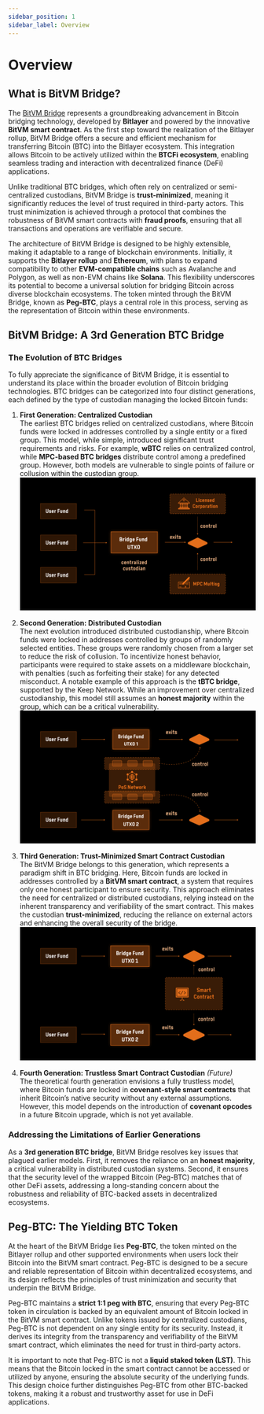 ```yaml
---
sidebar_position: 1
sidebar_label: Overview
---
```


# Overview

## What is BitVM Bridge?


The <a href="https:/bitvmbridge.bitlayer.org/" target="_blank">BitVM Bridge</a> represents a groundbreaking advancement in Bitcoin bridging technology, developed by **Bitlayer** and powered by the innovative **BitVM smart contract**. As the first step toward the realization of the Bitlayer rollup, BitVM Bridge offers a secure and efficient mechanism for transferring Bitcoin (BTC) into the Bitlayer ecosystem. This integration allows Bitcoin to be actively utilized within the **BTCFi ecosystem**, enabling seamless trading and interaction with decentralized finance (DeFi) applications.

Unlike traditional BTC bridges, which often rely on centralized or semi-centralized custodians, BitVM Bridge is **trust-minimized**, meaning it significantly reduces the level of trust required in third-party actors. This trust minimization is achieved through a protocol that combines the robustness of BitVM smart contracts with **fraud proofs**, ensuring that all transactions and operations are verifiable and secure.

The architecture of BitVM Bridge is designed to be highly extensible, making it adaptable to a range of blockchain environments. Initially, it supports the **Bitlayer rollup** and **Ethereum**, with plans to expand compatibility to other **EVM-compatible chains** such as Avalanche and Polygon, as well as non-EVM chains like **Solana**. This flexibility underscores its potential to become a universal solution for bridging Bitcoin across diverse blockchain ecosystems. The token minted through the BitVM Bridge, known as **Peg-BTC**, plays a central role in this process, serving as the representation of Bitcoin within these environments.

## BitVM Bridge: A 3rd Generation BTC Bridge

### The Evolution of BTC Bridges

To fully appreciate the significance of BitVM Bridge, it is essential to understand its place within the broader evolution of Bitcoin bridging technologies. BTC bridges can be categorized into four distinct generations, each defined by the type of custodian managing the locked Bitcoin funds:

1. **First Generation: Centralized Custodian**  
   The earliest BTC bridges relied on centralized custodians, where Bitcoin funds were locked in addresses controlled by a single entity or a fixed group. This model, while simple, introduced significant trust requirements and risks. For example, **wBTC** relies on centralized control, while **MPC-based BTC bridges** distribute control among a predefined group. However, both models are vulnerable to single points of failure or collusion within the custodian group.
   ![1st BTC bridge generation](/img/BitvmBridge/introduction/001.png)
2. **Second Generation: Distributed Custodian**  
   The next evolution introduced distributed custodianship, where Bitcoin funds were locked in addresses controlled by groups of randomly selected entities. These groups were randomly chosen from a larger set to reduce the risk of collusion. To incentivize honest behavior, participants were required to stake assets on a middleware blockchain, with penalties (such as forfeiting their stake) for any detected misconduct. A notable example of this approach is the **tBTC bridge**, supported by the Keep Network. While an improvement over centralized custodianship, this model still assumes an **honest majority** within the group, which can be a critical vulnerability.
   ![2nd BTC bridge generation](/img/BitvmBridge/introduction/002.png)

3. **Third Generation: Trust-Minimized Smart Contract Custodian**  
   The BitVM Bridge belongs to this generation, which represents a paradigm shift in BTC bridging. Here, Bitcoin funds are locked in addresses controlled by a **BitVM smart contract**, a system that requires only one honest participant to ensure security. This approach eliminates the need for centralized or distributed custodians, relying instead on the inherent transparency and verifiability of the smart contract. This makes the custodian **trust-minimized**, reducing the reliance on external actors and enhancing the overall security of the bridge.
   ![3rd and 4th BTC bridge generation](/img/BitvmBridge/introduction/003.png)
4. **Fourth Generation: Trustless Smart Contract Custodian** _(Future)_  
   The theoretical fourth generation envisions a fully trustless model, where Bitcoin funds are locked in **covenant-style smart contracts** that inherit Bitcoin’s native security without any external assumptions. However, this model depends on the introduction of **covenant opcodes** in a future Bitcoin upgrade, which is not yet available.

### Addressing the Limitations of Earlier Generations

As a **3rd generation BTC bridge**, BitVM Bridge resolves key issues that plagued earlier models. First, it removes the reliance on an **honest majority**, a critical vulnerability in distributed custodian systems. Second, it ensures that the security level of the wrapped Bitcoin (Peg-BTC) matches that of other DeFi assets, addressing a long-standing concern about the robustness and reliability of BTC-backed assets in decentralized ecosystems.

## Peg-BTC: The Yielding BTC Token

At the heart of the BitVM Bridge lies **Peg-BTC**, the token minted on the Bitlayer rollup and other supported environments when users lock their Bitcoin into the BitVM smart contract. Peg-BTC is designed to be a secure and reliable representation of Bitcoin within decentralized ecosystems, and its design reflects the principles of trust minimization and security that underpin the BitVM Bridge.

Peg-BTC maintains a **strict 1:1 peg with BTC**, ensuring that every Peg-BTC token in circulation is backed by an equivalent amount of Bitcoin locked in the BitVM smart contract. Unlike tokens issued by centralized custodians, Peg-BTC is not dependent on any single entity for its security. Instead, it derives its integrity from the transparency and verifiability of the BitVM smart contract, which eliminates the need for trust in third-party actors.

It is important to note that Peg-BTC is not a **liquid staked token (LST)**. This means that the Bitcoin locked in the smart contract cannot be accessed or utilized by anyone, ensuring the absolute security of the underlying funds. This design choice further distinguishes Peg-BTC from other BTC-backed tokens, making it a robust and trustworthy asset for use in DeFi applications.
